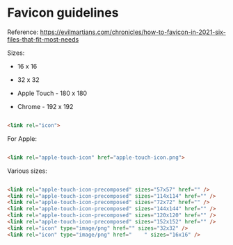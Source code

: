 # Favicon guidelines

Reference: https://evilmartians.com/chronicles/how-to-favicon-in-2021-six-files-that-fit-most-needs

Sizes:

* 16 x 16
* 32 x 32

* Apple Touch - 180 x 180
* Chrome - 192 x 192

```html

<link rel="icon">

```

For Apple:

```html

<link rel="apple-touch-icon" href="apple-touch-icon.png">

```

Various sizes:

```html

<link rel="apple-touch-icon-precomposed" sizes="57x57" href="" />
<link rel="apple-touch-icon-precomposed" sizes="114x114" href="" />
<link rel="apple-touch-icon-precomposed" sizes="72x72" href="" />
<link rel="apple-touch-icon-precomposed" sizes="144x144" href="" />
<link rel="apple-touch-icon-precomposed" sizes="120x120" href="" />
<link rel="apple-touch-icon-precomposed" sizes="152x152" href="" />
<link rel="icon" type="image/png" href="" sizes="32x32" />
<link rel="icon" type="image/png" href="    " sizes="16x16" />
```

